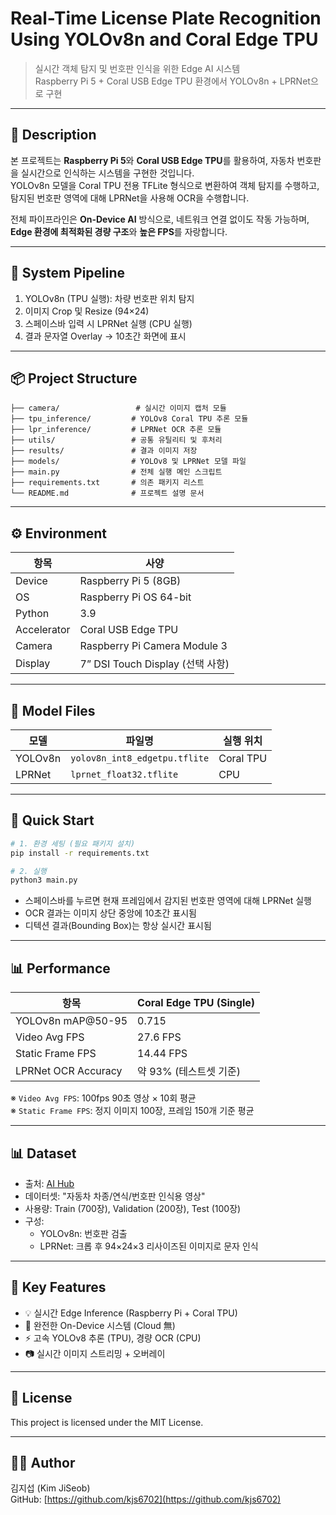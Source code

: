 # Real-Time License Plate Recognition Using YOLOv8n and Coral Edge TPU

> 실시간 객체 탐지 및 번호판 인식을 위한 Edge AI 시스템  
> Raspberry Pi 5 + Coral USB Edge TPU 환경에서 YOLOv8n + LPRNet으로 구현  

---

## 📝 Description

본 프로젝트는 **Raspberry Pi 5**와 **Coral USB Edge TPU**를 활용하여, 자동차 번호판을 실시간으로 인식하는 시스템을 구현한 것입니다.  
YOLOv8n 모델을 Coral TPU 전용 TFLite 형식으로 변환하여 객체 탐지를 수행하고,  
탐지된 번호판 영역에 대해 LPRNet을 사용해 OCR을 수행합니다.  

전체 파이프라인은 **On-Device AI** 방식으로, 네트워크 연결 없이도 작동 가능하며,  
**Edge 환경에 최적화된 경량 구조**와 **높은 FPS**를 자랑합니다.

---

## 🧱 System Pipeline

1. YOLOv8n (TPU 실행): 차량 번호판 위치 탐지  
2. 이미지 Crop 및 Resize (94×24)  
3. 스페이스바 입력 시 LPRNet 실행 (CPU 실행)  
4. 결과 문자열 Overlay → 10초간 화면에 표시  

---

## 📦 Project Structure

```
├── camera/                 # 실시간 이미지 캡처 모듈
├── tpu_inference/         # YOLOv8 Coral TPU 추론 모듈
├── lpr_inference/         # LPRNet OCR 추론 모듈
├── utils/                 # 공통 유틸리티 및 후처리
├── results/               # 결과 이미지 저장
├── models/                # YOLOv8 및 LPRNet 모델 파일
├── main.py                # 전체 실행 메인 스크립트
├── requirements.txt       # 의존 패키지 리스트
└── README.md              # 프로젝트 설명 문서
```

---

## ⚙️ Environment

| 항목          | 사양 |
|---------------|------|
| Device        | Raspberry Pi 5 (8GB) |
| OS            | Raspberry Pi OS 64-bit |
| Python        | 3.9 |
| Accelerator   | Coral USB Edge TPU |
| Camera        | Raspberry Pi Camera Module 3 |
| Display       | 7” DSI Touch Display (선택 사항) |

---

## 📁 Model Files

| 모델      | 파일명                        | 실행 위치 |
|-----------|-------------------------------|-----------|
| YOLOv8n   | `yolov8n_int8_edgetpu.tflite` | Coral TPU |
| LPRNet    | `lprnet_float32.tflite`       | CPU       |

---

## 🚀 Quick Start

```bash
# 1. 환경 세팅 (필요 패키지 설치)
pip install -r requirements.txt

# 2. 실행
python3 main.py
```

- 스페이스바를 누르면 현재 프레임에서 감지된 번호판 영역에 대해 LPRNet 실행
- OCR 결과는 이미지 상단 중앙에 10초간 표시됨
- 디텍션 결과(Bounding Box)는 항상 실시간 표시됨

---

## 📊 Performance

| 항목                | Coral Edge TPU (Single) |
|---------------------|--------------------------|
| YOLOv8n mAP@50-95   | 0.715                    |
| Video Avg FPS       | 27.6 FPS                 |
| Static Frame FPS    | 14.44 FPS                |
| LPRNet OCR Accuracy | 약 93% (테스트셋 기준)  |

※ `Video Avg FPS`: 100fps 90초 영상 × 10회 평균  
※ `Static Frame FPS`: 정지 이미지 100장, 프레임 150개 기준 평균

---

## 📊 Dataset

- 출처: [AI Hub](https://aihub.or.kr)  
- 데이터셋: "자동차 차종/연식/번호판 인식용 영상"  
- 사용량: Train (700장), Validation (200장), Test (100장)  
- 구성:  
  - YOLOv8n: 번호판 검출  
  - LPRNet: 크롭 후 94×24×3 리사이즈된 이미지로 문자 인식

---

## 🧠 Key Features

- 💡 실시간 Edge Inference (Raspberry Pi + Coral TPU)
- 🔌 완전한 On-Device 시스템 (Cloud 無)
- ⚡ 고속 YOLOv8 추론 (TPU), 경량 OCR (CPU)
- 📷 실시간 이미지 스트리밍 + 오버레이

---

## 🧾 License

This project is licensed under the MIT License.

---

## 🙋‍♂️ Author

김지섭 (Kim JiSeob)  
GitHub: [https://github.com/kjs6702](https://github.com/kjs6702)